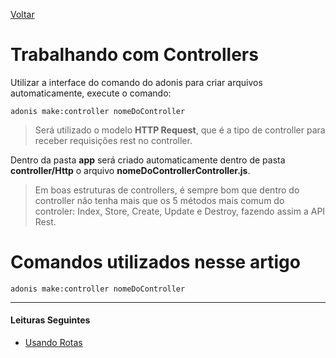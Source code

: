[Voltar](/src/node_adonis.md)

# Trabalhando com Controllers

Utilizar a interface do comando do adonis para criar arquivos automaticamente, execute o comando:

```
adonis make:controller nomeDoController
```

> Será utilizado o modelo **HTTP Request**, que é a tipo de controller para receber requisições rest no controller.

Dentro da pasta **app** será criado automaticamente dentro de pasta **controller/Http** o arquivo **nomeDoControllerController.js**.

> Em boas estruturas de controllers, é sempre bom que dentro do controller não tenha mais que os 5 métodos mais comum do controler: Index, Store, Create, Update e Destroy, fazendo assim a API Rest.

# Comandos utilizados nesse artigo

```
adonis make:controller nomeDoController
```

---

#### Leituras Seguintes

- [Usando Rotas](/src/adonis/routes.md)
